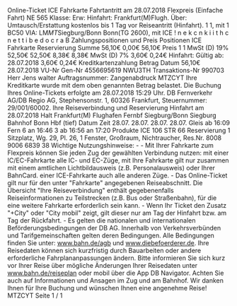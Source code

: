 Online-Ticket ICE Fahrkarte Fahrtantritt am 28.07.2018 Flexpreis (Einfache Fahrt) NE 565 Klasse: Erw: Hinfahrt: Frankfurt(M)Flugh. Über: Umtausch/Erstattung kostenlos bis 1 Tag vor Reiseantritt (Hinfahrt). 1 1, mit 1 BC50 VIA: LM*MT*Siegburg/Bonn Bonn(TG 2600), mit ICE ! n e k c n k i i t h c n e t t i b e d o c r a B Zahlungspositionen und Preis Positionen ICE Fahrkarte Reservierung Summe 56,10€ 0,00€ 56,10€ Preis 1 1 MwSt (D) 19% 52,50€ 52,50€ 8,38€ 8,38€ MwSt (D) 7% 3,60€ 0,24€ Hinfahrt: Gültig ab: 28.07.2018 3,60€ 0,24€ Kreditkartenzahlung Betrag Datum 56,10€ 28.07.2018 VU-Nr Gen-Nr 4556695619 NWU3TH Transaktions-Nr 990703 Herr Jens walter Auftragsnummer: Zangenabdruck MTZCYT Ihre Kreditkarte wurde mit dem oben genannten Betrag belastet. Die Buchung Ihres Online-Tickets erfolgte am 28.07.2018 15:29 Uhr. DB Fernverkehr AG/DB Regio AG, Stephensonstr. 1, 60326 Frankfurt, Steuernummer: 29/001/60002. Ihre Reiseverbindung und Reservierung Hinfahrt am 28.07.2018 Halt Frankfurt(M) Flughafen Fernbf Siegburg/Bonn Siegburg Bahnhof Bonn Hbf (tief) Datum Zeit 28.07. 28.07. 28.07. 28.07. Gleis ab 16:09 Fern 6 an 16:46 3 ab 16:56 an 17:20 Produkte ICE 106 STR 66 Reservierung 1 Sitzplatz, Wg. 29, Pl. 26, 1 Fenster, Großraum, Nichtraucher, Res.Nr. 8008 9006 6839 38 Wichtige Nutzungshinweise: - - Mit Ihrer Fahrkarte zum Flexpreis können Sie jeden Zug der gewählten Verbindung nutzen: mit einer IC/EC-Fahrkarte alle IC- und EC-Züge, mit Ihre Fahrkarte gilt nur zusammen mit einem amtlichen Lichtbildausweis (z.B. Personalausweis) oder Ihrer BahnCard. einer ICE-Fahrkarte auch alle anderen Züge. - Das Online-Ticket gilt nur für den unter "Fahrkarte" angegebenen Reiseabschnitt. Die Übersicht "Ihre Reiseverbindung" enthält gegebenenfalls Reiseinformationen zu Teilstrecken (z.B. Bus oder Straßenbahn), für die eine weitere Fahrkarte erforderlich sein kann. - Wenn Ihr Ticket den Zusatz "+City" oder "City mobil" zeigt, gilt dieser nur am Tag der Hinfahrt bzw. am Tag der Rückfahrt. - Es gelten die nationalen und internationalen Beförderungsbedingungen der DB AG. Innerhalb von Verkehrsverbünden und Tarifgemeinschaften gelten deren Bedingungen. Alle Bedingungen finden Sie unter: www.bahn.de/agb und www.diebefoerderer.de. Ihre Reisedaten können sich kurzfristig durch Bauarbeiten oder andere erforderliche Fahrplananpassungen ändern. Bitte informieren Sie sich kurz vor Ihrer Reise über mögliche Änderungen Ihrer Reisedaten unter www.bahn.de/reiseplan oder mobil über die App DB Navigator. Achten Sie auch auf Informationen und Ansagen im Zug und am Bahnhof. Wir danken Ihnen für Ihre Buchung und wünschen Ihnen eine angenehme Reise! MTZCYT Seite 1 / 1